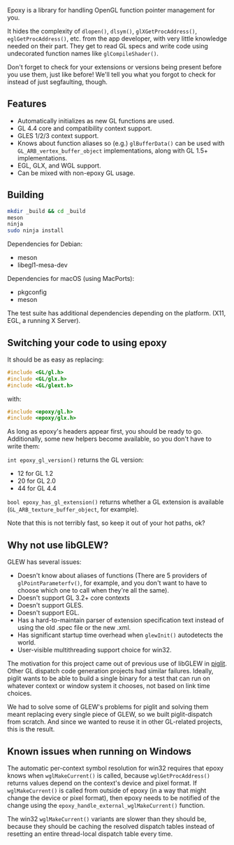 Epoxy is a library for handling OpenGL function pointer management for
you.

It hides the complexity of `dlopen()`, `dlsym()`, `glXGetProcAddress()`,
`eglGetProcAddress()`, etc. from the app developer, with very little
knowledge needed on their part.  They get to read GL specs and write
code using undecorated function names like `glCompileShader()`.

Don't forget to check for your extensions or versions being present
before you use them, just like before!  We'll tell you what you forgot
to check for instead of just segfaulting, though.

Features
--------

  * Automatically initializes as new GL functions are used.
  * GL 4.4 core and compatibility context support.
  * GLES 1/2/3 context support.
  * Knows about function aliases so (e.g.) `glBufferData()` can be
    used with `GL_ARB_vertex_buffer_object` implementations, along
    with GL 1.5+ implementations.
  * EGL, GLX, and WGL support.
  * Can be mixed with non-epoxy GL usage.

Building
--------

```sh
mkdir _build && cd _build
meson
ninja
sudo ninja install
```

Dependencies for Debian:

  * meson
  * libegl1-mesa-dev

Dependencies for macOS (using MacPorts): 

  * pkgconfig
  * meson

The test suite has additional dependencies depending on the platform.
(X11, EGL, a running X Server).

Switching your code to using epoxy
----------------------------------

It should be as easy as replacing:

```cpp
#include <GL/gl.h>
#include <GL/glx.h>
#include <GL/glext.h>
```

with:

```cpp
#include <epoxy/gl.h>
#include <epoxy/glx.h>
```

As long as epoxy's headers appear first, you should be ready to go.
Additionally, some new helpers become available, so you don't have to
write them:

`int epoxy_gl_version()` returns the GL version:

  * 12 for GL 1.2
  * 20 for GL 2.0
  * 44 for GL 4.4

`bool epoxy_has_gl_extension()` returns whether a GL extension is
available (`GL_ARB_texture_buffer_object`, for example).

Note that this is not terribly fast, so keep it out of your hot paths,
ok?

Why not use libGLEW?
--------------------

GLEW has several issues:

  * Doesn't know about aliases of functions (There are 5 providers of
    `glPointParameterfv()`, for example, and you don't want to have to
    choose which one to call when they're all the same).
  * Doesn't support GL 3.2+ core contexts
  * Doesn't support GLES.
  * Doesn't support EGL.
  * Has a hard-to-maintain parser of extension specification text
    instead of using the old .spec file or the new .xml.
  * Has significant startup time overhead when `glewInit()`
    autodetects the world.
  * User-visible multithreading support choice for win32.

The motivation for this project came out of previous use of libGLEW in
[piglit](http://piglit.freedesktop.org/).  Other GL dispatch code
generation projects had similar failures.  Ideally, piglit wants to be
able to build a single binary for a test that can run on whatever
context or window system it chooses, not based on link time choices.

We had to solve some of GLEW's problems for piglit and solving them
meant replacing every single piece of GLEW, so we built
piglit-dispatch from scratch.  And since we wanted to reuse it in
other GL-related projects, this is the result.

Known issues when running on Windows
------------------------------------

The automatic per-context symbol resolution for win32 requires that
epoxy knows when `wglMakeCurrent()` is called, because `wglGetProcAddress()`
returns values depend on the context's device and pixel format.  If
`wglMakeCurrent()` is called from outside of epoxy (in a way that might
change the device or pixel format), then epoxy needs to be notified of
the change using the `epoxy_handle_external_wglMakeCurrent()` function.

The win32 `wglMakeCurrent()` variants are slower than they should be,
because they should be caching the resolved dispatch tables instead of
resetting an entire thread-local dispatch table every time.
